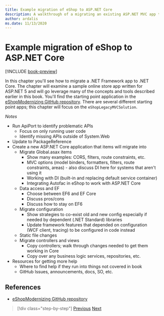 ```yaml
---
title: Example migration of eShop to ASP.NET Core
description: A walkthrough of a migrating an existing ASP.NET MVC app to ASP.NET Core, using a sample online store app as a reference.
author: ardalis
ms.date: 11/13/2020
---
```


# Example migration of eShop to ASP.NET Core

[!INCLUDE [book-preview](../../../includes/book-preview.md)]

In this chapter you'll see how to migrate a .NET Framework app to .NET Core. The chapter will examine a sample online store app written for ASP.NET 5 and will go leverage many of the concepts and tools described earlier in this book. You'll find the starting point application in the [eShopModernizing GitHub repository](https://github.com/dotnet-architecture/eShopModernizing). There are several different starting point apps; this chapter will focus on the `eShopLegacyMVCSolution`.

*Notes*

- Run ApiPort to identify problematic APIs
  - Focus on only running user code
  - Identify missing APIs outside of System.Web
- Update to PackageReference
- Create a new ASP.NET Core application that items will migrate into
  - Migrate Global.asax items
    - Show many examples: CORS, filters, route constraints, etc.
    - MVC options (model binders, formatters, filters, route constraints, areas) - also discuss DI here for systems that aren't using it
    - Working with DI (built-in and replacing default service container)
    - Integrating Autofac in eShop to work with ASP.NET Core
  - Data access and EF
    - Choose between EF6 and EF Core
    - Discuss pros/cons
    - Discuss how to stay on EF6
  - Migrate configuration
    - Show strategies to co-exist old and new config especially if needed by dependent (.NET Standard) libraries
    - Update framework features that depended on configuration (WCF client, tracing) to be configured in code instead
  - Static file changes
  - Migrate controllers and views
    - Copy controllers; walk through changes needed to get them working in Core
    - Copy over any business logic services, repositories, etc.
- Resources for getting more help
  - Where to find help if they run into things not covered in book
  - GitHub Issues, announcements, docs, SO, etc.

## References

- [eShopModernizing GitHub repository](https://github.com/dotnet-architecture/eShopModernizing)

>[!div class="step-by-step"]
>[Previous](strategies-migrating-in-production.md)
>[Next](deployment-scenarios.md)
